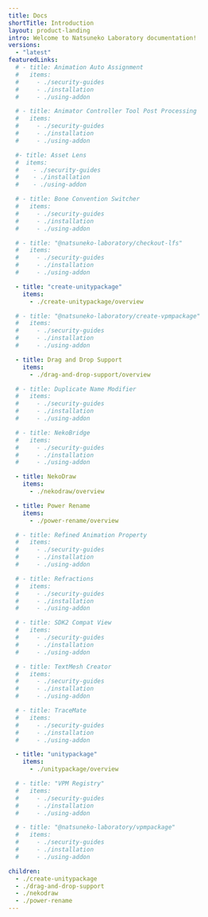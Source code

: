 ```yaml
---
title: Docs
shortTitle: Introduction
layout: product-landing
intro: Welcome to Natsuneko Laboratory documentation!
versions:
  - "latest"
featuredLinks:
  # - title: Animation Auto Assignment
  #   items:
  #     - ./security-guides
  #     - ./installation
  #     - ./using-addon

  # - title: Animator Controller Tool Post Processing
  #   items:
  #     - ./security-guides
  #     - ./installation
  #     - ./using-addon

  #- title: Asset Lens
  #  items:
  #    - ./security-guides
  #    - ./installation
  #    - ./using-addon

  # - title: Bone Convention Switcher
  #   items:
  #     - ./security-guides
  #     - ./installation
  #     - ./using-addon

  # - title: "@natsuneko-laboratory/checkout-lfs"
  #   items:
  #     - ./security-guides
  #     - ./installation
  #     - ./using-addon

  - title: "create-unitypackage"
    items:
      - ./create-unitypackage/overview

  # - title: "@natsuneko-laboratory/create-vpmpackage"
  #   items:
  #     - ./security-guides
  #     - ./installation
  #     - ./using-addon

  - title: Drag and Drop Support
    items:
      - ./drag-and-drop-support/overview

  # - title: Duplicate Name Modifier
  #   items:
  #     - ./security-guides
  #     - ./installation
  #     - ./using-addon

  # - title: NekoBridge
  #   items:
  #     - ./security-guides
  #     - ./installation
  #     - ./using-addon

  - title: NekoDraw
    items:
      - ./nekodraw/overview

  - title: Power Rename
    items:
      - ./power-rename/overview

  # - title: Refined Animation Property
  #   items:
  #     - ./security-guides
  #     - ./installation
  #     - ./using-addon

  # - title: Refractions
  #   items:
  #     - ./security-guides
  #     - ./installation
  #     - ./using-addon

  # - title: SDK2 Compat View
  #   items:
  #     - ./security-guides
  #     - ./installation
  #     - ./using-addon

  # - title: TextMesh Creator
  #   items:
  #     - ./security-guides
  #     - ./installation
  #     - ./using-addon

  # - title: TraceMate
  #   items:
  #     - ./security-guides
  #     - ./installation
  #     - ./using-addon

  - title: "unitypackage"
    items:
      - ./unitypackage/overview

  # - title: "VPM Registry"
  #   items:
  #     - ./security-guides
  #     - ./installation
  #     - ./using-addon

  # - title: "@natsuneko-laboratory/vpmpackage"
  #   items:
  #     - ./security-guides
  #     - ./installation
  #     - ./using-addon

children:
  - ./create-unitypackage
  - ./drag-and-drop-support
  - ./nekodraw
  - ./power-rename
---
```

